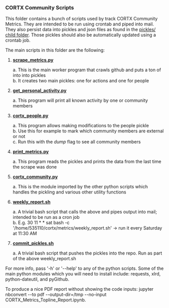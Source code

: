 ### CORTX Community Scripts

This folder contains a bunch of scripts used by track CORTX Community Metrics.  They are intended to be run using crontab and piped into mail.
They also persist data into pickles and json files as found in the [pickles/ child folder](pickles).  Those pickles should also be automatically updated
using a crontab job.

The main scripts in this folder are the following:
1. **[scrape_metrics.py](scrape_metrics.py)**

    a. This is the main worker program that crawls github and puts a ton of into into pickles    
    b. It creates two main pickles: one for actions and one for people
    
2. **[get_personal_activity.py](get_personal_activity.py)**

    a. This program will print all known activity by one or community members
    
3. **[cortx_people.py](cortx_people.py)**

    a. This program allows making modifications to the people pickle    
    b. Use this for example to mark which community members are external or not    
    c. Run this with the _dump_ flag to see all community members
    
4. **[print_metrics.py](print_metrics.py)**

    a. This program reads the pickles and prints the data from the last time the scrape was done

5. **[cortx_community.py](cortx_community.py)**

    a. This is the module imported by the other python scripts which handles the pickling and various other utility functions
    
6. **[weekly_report.sh](weekly_report.sh)**

    a. A trivial bash script that calls the above and pipes output into mail; intended to be run as a cron job    
    b. E.g. 30 11 * * sat bash -c '/home/535110/cortx/metrics/weekly_report.sh' -> run it every Saturday at 11:30 AM
    
7. **[commit_pickles.sh](commit_pickles.sh)**

    a. A trivial bash script that pushes the pickles into the repo.  Run as part of the above weekly_report.sh
    
For more info, pass '-h' or '--help' to any of the python scripts.  Some of the main python modules which you will need to install include: requests, xlrd, python-dateutil, and pyGithub.

To produce a nice PDF report without showing the code inputs: jupyter nbconvert --to pdf --output-dir=/tmp --no-input CORTX_Metrics_Topline_Report.ipynb.
